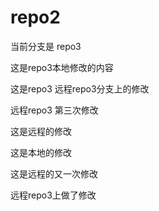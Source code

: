 # repo2

当前分支是 repo3

这是repo3本地修改的内容

这是repo3 远程repo3分支上的修改

远程repo3 第三次修改

这是远程的修改

这是本地的修改

这是远程的又一次修改

远程repo3上做了修改
